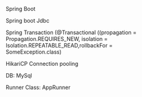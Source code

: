 
Spring Boot

Spring boot Jdbc

Spring Transaction 
  (@Transactional ((propagation = Propagation.REQUIRES_NEW, isolation = Isolation.REPEATABLE_READ,rollbackFor =   
    SomeException.class)

HikariCP Connection pooling

DB: MySql

Runner Class:  AppRunner
  




